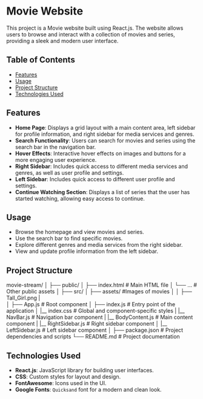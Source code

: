 # Movie Website

This project is a Movie website built using React.js. The website allows users to browse and interact with a collection of movies and series, providing a sleek and modern user interface.


## Table of Contents

- [Features](#features)
- [Usage](#usage)
- [Project Structure](#project-structure)
- [Technologies Used](#technologies-used)

## Features

- **Home Page**: Displays a grid layout with a main content area, left sidebar for profile information, and right sidebar for media services and genres.
- **Search Functionality**: Users can search for movies and series using the search bar in the navigation bar.
- **Hover Effects**: Interactive hover effects on images and buttons for a more engaging user experience.
- **Right Sidebar**: Includes quick access to different media services and genres, as well as user profile and settings.
- **Left Sidebar**: Includes quick access to different user profile and settings.
- **Continue Watching Section**: Displays a list of series that the user has started watching, allowing easy access to continue.

## Usage

- Browse the homepage and view movies and series.
- Use the search bar to find specific movies.
- Explore different genres and media services from the right sidebar.
- View and update profile information from the left sidebar.


## Project Structure

movie-stream/
│
├── public/
│   ├── index.html          # Main HTML file
│   └── ...                 # Other public assets
│
├── src/
│   ├── assets/              #Images of movies 
│   │   ├── Tall_Girl.png
|        
│   ├── App.js              # Root component
│   ├── index.js            # Entry point of the application
│   |__ index.css           # Global and component-specific styles
|   |__ NavBar.js           # Navigation bar component
|   |__ BodyContent.js      # Main content component
|   |__ RightSidebar.js     # Right sidebar component
│   |__ LeftSidebar.js      # Left sidebar component
│
├── package.json            # Project dependencies and scripts
└── README.md               # Project documentation


## Technologies Used

- **React.js**: JavaScript library for building user interfaces.
- **CSS**: Custom styles for layout and design.
- **FontAwesome**: Icons used in the UI.
- **Google Fonts**: `Quicksand` font for a modern and clean look.

